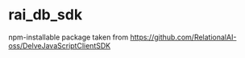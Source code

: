 # rai_db_sdk
npm-installable package taken from https://github.com/RelationalAI-oss/DelveJavaScriptClientSDK
